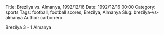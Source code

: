 Title: Brezilya vs. Almanya, 1992/12/16
Date: 1992/12/16 00:00
Category: sports
Tags: football, football scores, Brezilya, Almanya
Slug: brezilya-vs-almanya
Author: carbonero


Brezilya 3 - 1 Almanya
